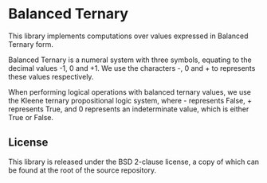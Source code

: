 Balanced Ternary
================

This library implements computations over values expressed in Balanced Ternary
form.

Balanced Ternary is a numeral system with three symbols, equating to the
decimal values -1, 0 and +1.  We use the characters -, 0 and + to represents these
values respectively.

When performing logical operations with balanced ternary values, we use the
Kleene ternary propositional logic system, where - represents False, +
represents True, and 0 represents an indeterminate value, which is either True
or False.

License
-------

This library is released under the BSD 2-clause license, a copy of which can be
found at the root of the source repository.
